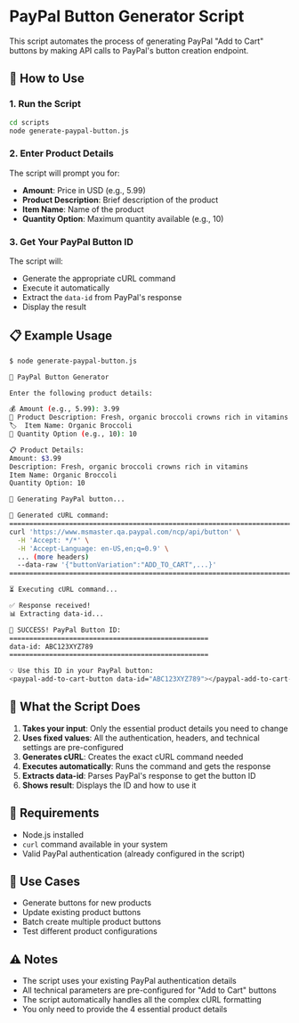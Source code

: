 # PayPal Button Generator Script

This script automates the process of generating PayPal "Add to Cart" buttons by making API calls to PayPal's button creation endpoint.

## 🚀 How to Use

### 1. Run the Script
```bash
cd scripts
node generate-paypal-button.js
```

### 2. Enter Product Details
The script will prompt you for:
- **Amount**: Price in USD (e.g., 5.99)
- **Product Description**: Brief description of the product
- **Item Name**: Name of the product
- **Quantity Option**: Maximum quantity available (e.g., 10)

### 3. Get Your PayPal Button ID
The script will:
- Generate the appropriate cURL command
- Execute it automatically
- Extract the `data-id` from PayPal's response
- Display the result

## 📋 Example Usage

```bash
$ node generate-paypal-button.js

🚀 PayPal Button Generator

Enter the following product details:

💰 Amount (e.g., 5.99): 3.99
📝 Product Description: Fresh, organic broccoli crowns rich in vitamins
🏷️  Item Name: Organic Broccoli
🔢 Quantity Option (e.g., 10): 10

📋 Product Details:
Amount: $3.99
Description: Fresh, organic broccoli crowns rich in vitamins
Item Name: Organic Broccoli
Quantity Option: 10

🔄 Generating PayPal button...

📜 Generated cURL command:
================================================================================
curl 'https://www.msmaster.qa.paypal.com/ncp/api/button' \
  -H 'Accept: */*' \
  -H 'Accept-Language: en-US,en;q=0.9' \
  ... (more headers)
  --data-raw '{"buttonVariation":"ADD_TO_CART",...}'
================================================================================

⏳ Executing cURL command...

✅ Response received!
📊 Extracting data-id...

🎉 SUCCESS! PayPal Button ID:
==================================================
data-id: ABC123XYZ789
==================================================

💡 Use this ID in your PayPal button:
<paypal-add-to-cart-button data-id="ABC123XYZ789"></paypal-add-to-cart-button>
```

## 🔧 What the Script Does

1. **Takes your input**: Only the essential product details you need to change
2. **Uses fixed values**: All the authentication, headers, and technical settings are pre-configured
3. **Generates cURL**: Creates the exact cURL command needed
4. **Executes automatically**: Runs the command and gets the response
5. **Extracts data-id**: Parses PayPal's response to get the button ID
6. **Shows result**: Displays the ID and how to use it

## 📝 Requirements

- Node.js installed
- `curl` command available in your system
- Valid PayPal authentication (already configured in the script)

## 🎯 Use Cases

- Generate buttons for new products
- Update existing product buttons
- Batch create multiple product buttons
- Test different product configurations

## ⚠️ Notes

- The script uses your existing PayPal authentication details
- All technical parameters are pre-configured for "Add to Cart" buttons
- The script automatically handles all the complex cURL formatting
- You only need to provide the 4 essential product details 